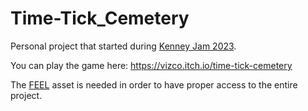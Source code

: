 # Time-Tick_Cemetery

Personal project that started during [Kenney Jam 2023](https://itch.io/jam/kenney-jam-2023).

You can play the game here: https://vizco.itch.io/time-tick-cemetery

The [FEEL](https://assetstore.unity.com/packages/tools/particles-effects/feel-183370) asset is needed in order to have proper access to the entire project.
